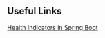 ## Useful Links

[Health Indicators in Spring Boot](https://www.baeldung.com/spring-boot-health-indicators)    
